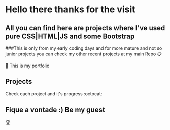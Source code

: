 # Hello there thanks for the visit
## All you can find here are projects where I've used pure CSS|HTML|JS and some Bootstrap

###This is only from my early coding days and for more mature and not so junior projects you can check my other recent projects at my main Repo :clipboard:

:bow: This is my portfolio
## Projects

Check each project and it's progress :octocat:

## Fique a vontade :) Be my guest
:trophy:


